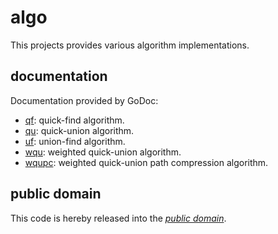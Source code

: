 algo
====

This projects provides various algorithm implementations.

documentation
-------------

Documentation provided by GoDoc:

   - [qf][]: quick-find algorithm.
   - [qu][]: quick-union algorithm.
   - [uf][]: union-find algorithm.
   - [wqu][]: weighted quick-union algorithm.
   - [wqupc][]: weighted quick-union path compression algorithm.

[qf]: http://godoc.org/github.com/mewmew/algo/qf
[qu]: http://godoc.org/github.com/mewmew/algo/qu
[uf]: http://godoc.org/github.com/mewmew/algo/uf
[wqu]: http://godoc.org/github.com/mewmew/algo/wqu
[wqupc]: http://godoc.org/github.com/mewmew/algo/wqupc

public domain
-------------

This code is hereby released into the *[public domain][]*.

[public domain]: https://creativecommons.org/publicdomain/zero/1.0/
